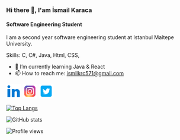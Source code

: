### Hi there 👋, I'am İsmail Karaca
#### Software Engineering Student
I am a second year software engineering student at Istanbul Maltepe University.

Skills: C, C#, Java, Html, CSS, 

- 🌱 I’m currently learning Java & React 
- 📫 How to reach me: ismilkrc571@gmail.com 


[<img src='https://github.com/ismailkrc57/Xamarin-app-calculator/blob/master/icons8_linkedin_2.svg' alt='linkedin' height='40'>](https://www.linkedin.com/in/ismail-karaca-443915177/)  [<img src='https://github.com/ismailkrc57/Xamarin-app-calculator/blob/master/icons8_instagram_2.svg' height='40'>](https://www.instagram.com/ismailkrc07/)  [<img src='https://github.com/ismailkrc57/Xamarin-app-calculator/blob/master/icons8_twitter_squared.svg' alt='twitter' height='40'>](https://twitter.com/ismailkrc57)  

[![Top Langs](https://github-readme-stats.vercel.app/api/top-langs/?username=ismailkrc57)](https://github.com/anuraghazra/github-readme-stats)

![GitHub stats](https://github-readme-stats.vercel.app/api?username=ismailkrc57&show_icons=true)  

![Profile views](https://gpvc.arturio.dev/ismailkrc57)  
